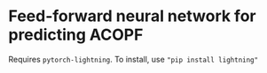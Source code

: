 # Feed-forward neural network for predicting ACOPF

Requires `pytorch-lightning`. To install, use `"pip install lightning"`